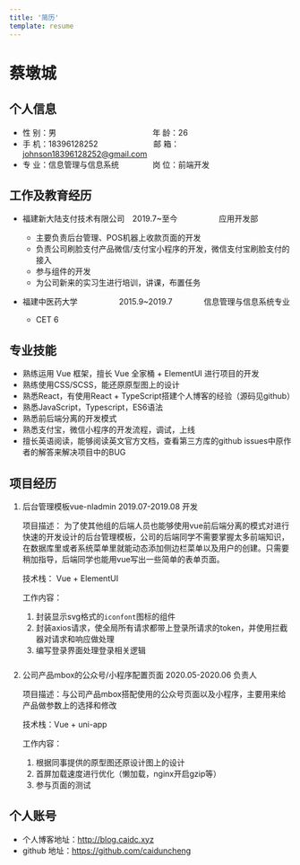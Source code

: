 ```yaml
---
title: '简历'
template: resume
---
```

# 蔡墩城

## 个人信息

- 性 别：男             年 龄：26
- 手 机：18396128252         邮 箱：[johnson18396128252@gmail.com](mailto:johnson18396128252@gmail.com)
- 专 业：信息管理与信息系统     岗 位：前端开发

## 工作及教育经历

- 福建新大陆支付技术有限公司 2019.7~至今      应用开发部
  - 主要负责后台管理、POS机器上收款页面的开发
  - 负责公司刷脸支付产品微信/支付宝小程序的开发，微信支付宝刷脸支付的接入
  - 参与组件的开发
  - 为公司新来的实习生进行培训，讲课，布置任务
  
- 福建中医药大学             2015.9~2019.7    信息管理与信息系统专业
  - CET 6

## 专业技能

- 熟练运⽤ Vue 框架，擅⻓ Vue 全家桶 + ElementUI 进⾏项⽬的开发
- 熟练使用CSS/SCSS，能还原原型图上的设计
- 熟悉React，有使用React + TypeScript搭建个人博客的经验（源码见github）
- 熟悉JavaScript，Typescript，ES6语法
- 熟悉前后端分离的开发模式
- 熟悉支付宝，微信小程序的开发流程，调试，上线
- 擅长英语阅读，能够阅读英文官方文档，查看第三方库的github issues中原作者的解答来解决项目中的BUG

## 项目经历

1. 后台管理模板vue-nladmin							2019.07-2019.08						开发

   项目描述： 为了使其他组的后端人员也能够使用vue前后端分离的模式对进行快速的开发设计的后台管理模板，公司的后端同学不需要掌握太多前端知识，在数据库里或者系统菜单里就能动态添加侧边栏菜单以及用户的创建。只需要稍加指导，后端同学也能用vue写出一些简单的表单页面。

   技术栈： Vue + ElementUI

   工作内容：

   1. 封装显示svg格式的`iconfont`图标的组件
   2. 封装axios请求，使全局所有请求都带上登录所请求的token，并使用拦截器对请求和响应做处理
   3. 编写登录界面处理登录相关逻辑
   <div style="margin-bottom: 24px"></div>
2. 公司产品mbox的公众号/小程序配置页面          2020.05-2020.06               负责人

   项目描述：与公司产品mbox搭配使用的公众号页面以及小程序，主要用来给产品做参数上的选择和修改

   技术栈：Vue + uni-app

   工作内容：

   1. 根据同事提供的原型图还原设计图上的设计
   2. 首屏加载速度进行优化（懒加载，nginx开启gzip等）
   3. 参与页面的测试

## 个人账号

- 个人博客地址：http://blog.caidc.xyz
- github 地址：https://github.com/caiduncheng
